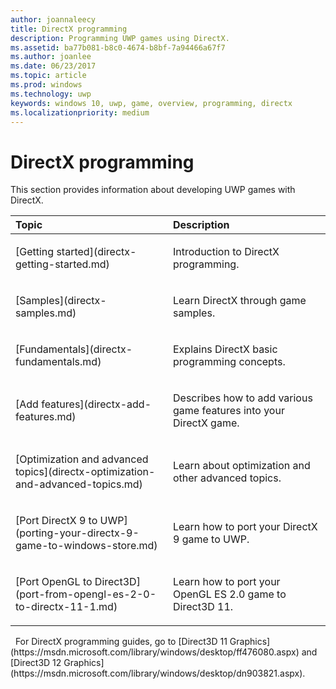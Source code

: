 ```yaml
---
author: joannaleecy
title: DirectX programming
description: Programming UWP games using DirectX.
ms.assetid: ba77b081-b8c0-4674-b8bf-7a94466a67f7
ms.author: joanlee
ms.date: 06/23/2017
ms.topic: article
ms.prod: windows
ms.technology: uwp
keywords: windows 10, uwp, game, overview, programming, directx
ms.localizationpriority: medium
---
```


# DirectX programming

This section provides information about developing UWP games with DirectX.

<table>
<colgroup>
<col width="50%" />
<col width="50%" />
</colgroup>
<thead>
<tr class="header">
<th align="left">Topic</th>
<th align="left">Description</th>
</tr>
</thead>
<tbody>
<tr class="odd">
<td align="left"><p>[Getting started](directx-getting-started.md)</p></td>
<td align="left"><p>Introduction to DirectX programming.</p></td>
</tr>
<tr class="even">
<td align="left"><p>[Samples](directx-samples.md)</p></td>
<td align="left"><p>Learn DirectX through game samples.</p></td>
</tr>
<tr class="odd">
<td align="left"><p>[Fundamentals](directx-fundamentals.md)</p></td>
<td align="left"><p>Explains DirectX basic programming concepts.</p></td>
</tr>
<tr class="even">
<td align="left"><p>[Add features](directx-add-features.md)</p></td>
<td align="left"><p>Describes how to add various game features into your DirectX game.</p></td>
</tr>
<tr class="odd">
<td align="left"><p>[Optimization and advanced topics](directx-optimization-and-advanced-topics.md)</p></td>
<td align="left"><p>Learn about optimization and other advanced topics.</p></td>
</tr>
<tr class="even">
<td align="left"><p>[Port DirectX 9 to UWP](porting-your-directx-9-game-to-windows-store.md)</p></td>
<td align="left"><p>Learn how to port your DirectX 9 game to UWP.</p></td>
</tr>
<tr class="odd">
<td align="left"><p>[Port OpenGL to Direct3D](port-from-opengl-es-2-0-to-directx-11-1.md)</p></td>
<td align="left"><p>Learn how to port your OpenGL ES 2.0 game to Direct3D 11.</p></td>
</tr>
</tbody>
</table>
 
For DirectX programming guides, go to [Direct3D 11 Graphics](https://msdn.microsoft.com/library/windows/desktop/ff476080.aspx) and [Direct3D 12 Graphics](https://msdn.microsoft.com/library/windows/desktop/dn903821.aspx).
 







